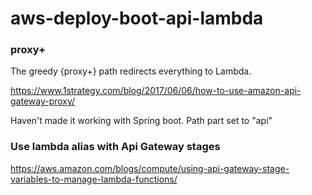 # aws-deploy-boot-api-lambda

### proxy+

The greedy {proxy+} path redirects everything to Lambda.

https://www.1strategy.com/blog/2017/06/06/how-to-use-amazon-api-gateway-proxy/

Haven't made it working with Spring boot.
Path part set to "api"

### Use lambda alias with Api Gateway stages

https://aws.amazon.com/blogs/compute/using-api-gateway-stage-variables-to-manage-lambda-functions/
